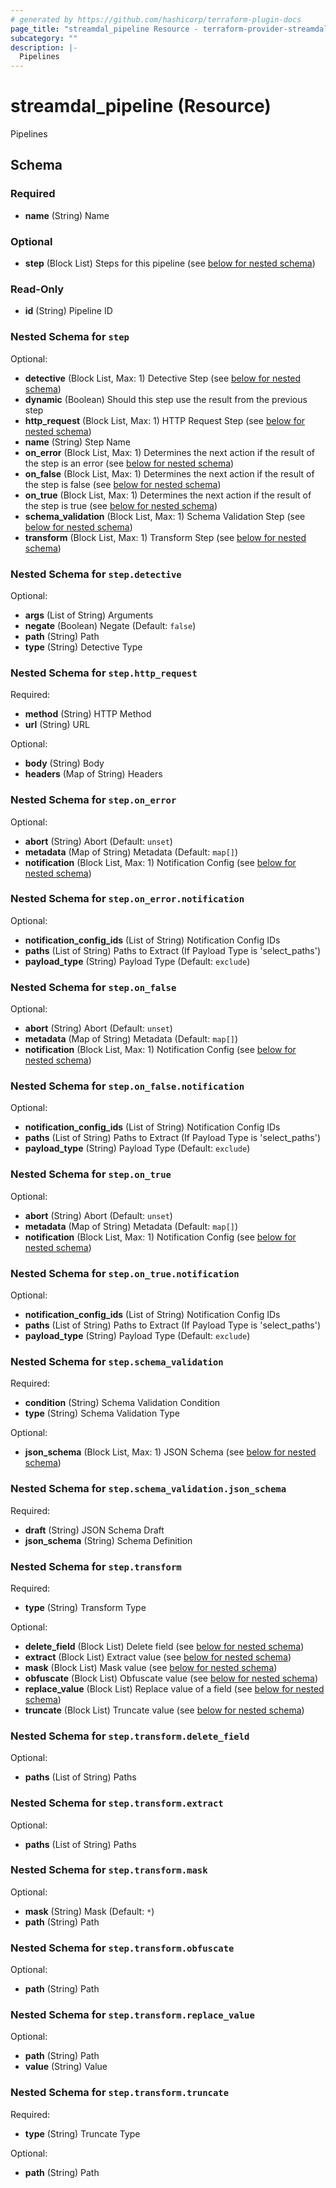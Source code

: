 ```yaml
---
# generated by https://github.com/hashicorp/terraform-plugin-docs
page_title: "streamdal_pipeline Resource - terraform-provider-streamdal"
subcategory: ""
description: |-
  Pipelines
---
```


# streamdal_pipeline (Resource)

Pipelines



<!-- schema generated by tfplugindocs -->
## Schema

### Required

- **name** (String) Name

### Optional

- **step** (Block List) Steps for this pipeline (see [below for nested schema](#nestedblock--step))

### Read-Only

- **id** (String) Pipeline ID

<a id="nestedblock--step"></a>
### Nested Schema for `step`

Optional:

- **detective** (Block List, Max: 1) Detective Step (see [below for nested schema](#nestedblock--step--detective))
- **dynamic** (Boolean) Should this step use the result from the previous step
- **http_request** (Block List, Max: 1) HTTP Request Step (see [below for nested schema](#nestedblock--step--http_request))
- **name** (String) Step Name
- **on_error** (Block List, Max: 1) Determines the next action if the result of the step is an error (see [below for nested schema](#nestedblock--step--on_error))
- **on_false** (Block List, Max: 1) Determines the next action if the result of the step is false (see [below for nested schema](#nestedblock--step--on_false))
- **on_true** (Block List, Max: 1) Determines the next action if the result of the step is true (see [below for nested schema](#nestedblock--step--on_true))
- **schema_validation** (Block List, Max: 1) Schema Validation Step (see [below for nested schema](#nestedblock--step--schema_validation))
- **transform** (Block List, Max: 1) Transform Step (see [below for nested schema](#nestedblock--step--transform))

<a id="nestedblock--step--detective"></a>
### Nested Schema for `step.detective`

Optional:

- **args** (List of String) Arguments
- **negate** (Boolean) Negate (Default: `false`)
- **path** (String) Path
- **type** (String) Detective Type


<a id="nestedblock--step--http_request"></a>
### Nested Schema for `step.http_request`

Required:

- **method** (String) HTTP Method
- **url** (String) URL

Optional:

- **body** (String) Body
- **headers** (Map of String) Headers


<a id="nestedblock--step--on_error"></a>
### Nested Schema for `step.on_error`

Optional:

- **abort** (String) Abort (Default: `unset`)
- **metadata** (Map of String) Metadata (Default: `map[]`)
- **notification** (Block List, Max: 1) Notification Config (see [below for nested schema](#nestedblock--step--on_error--notification))

<a id="nestedblock--step--on_error--notification"></a>
### Nested Schema for `step.on_error.notification`

Optional:

- **notification_config_ids** (List of String) Notification Config IDs
- **paths** (List of String) Paths to Extract (If Payload Type is 'select_paths')
- **payload_type** (String) Payload Type (Default: `exclude`)



<a id="nestedblock--step--on_false"></a>
### Nested Schema for `step.on_false`

Optional:

- **abort** (String) Abort (Default: `unset`)
- **metadata** (Map of String) Metadata (Default: `map[]`)
- **notification** (Block List, Max: 1) Notification Config (see [below for nested schema](#nestedblock--step--on_false--notification))

<a id="nestedblock--step--on_false--notification"></a>
### Nested Schema for `step.on_false.notification`

Optional:

- **notification_config_ids** (List of String) Notification Config IDs
- **paths** (List of String) Paths to Extract (If Payload Type is 'select_paths')
- **payload_type** (String) Payload Type (Default: `exclude`)



<a id="nestedblock--step--on_true"></a>
### Nested Schema for `step.on_true`

Optional:

- **abort** (String) Abort (Default: `unset`)
- **metadata** (Map of String) Metadata (Default: `map[]`)
- **notification** (Block List, Max: 1) Notification Config (see [below for nested schema](#nestedblock--step--on_true--notification))

<a id="nestedblock--step--on_true--notification"></a>
### Nested Schema for `step.on_true.notification`

Optional:

- **notification_config_ids** (List of String) Notification Config IDs
- **paths** (List of String) Paths to Extract (If Payload Type is 'select_paths')
- **payload_type** (String) Payload Type (Default: `exclude`)



<a id="nestedblock--step--schema_validation"></a>
### Nested Schema for `step.schema_validation`

Required:

- **condition** (String) Schema Validation Condition
- **type** (String) Schema Validation Type

Optional:

- **json_schema** (Block List, Max: 1) JSON Schema (see [below for nested schema](#nestedblock--step--schema_validation--json_schema))

<a id="nestedblock--step--schema_validation--json_schema"></a>
### Nested Schema for `step.schema_validation.json_schema`

Required:

- **draft** (String) JSON Schema Draft
- **json_schema** (String) Schema Definition



<a id="nestedblock--step--transform"></a>
### Nested Schema for `step.transform`

Required:

- **type** (String) Transform Type

Optional:

- **delete_field** (Block List) Delete field (see [below for nested schema](#nestedblock--step--transform--delete_field))
- **extract** (Block List) Extract value (see [below for nested schema](#nestedblock--step--transform--extract))
- **mask** (Block List) Mask value (see [below for nested schema](#nestedblock--step--transform--mask))
- **obfuscate** (Block List) Obfuscate value (see [below for nested schema](#nestedblock--step--transform--obfuscate))
- **replace_value** (Block List) Replace value of a field (see [below for nested schema](#nestedblock--step--transform--replace_value))
- **truncate** (Block List) Truncate value (see [below for nested schema](#nestedblock--step--transform--truncate))

<a id="nestedblock--step--transform--delete_field"></a>
### Nested Schema for `step.transform.delete_field`

Optional:

- **paths** (List of String) Paths


<a id="nestedblock--step--transform--extract"></a>
### Nested Schema for `step.transform.extract`

Optional:

- **paths** (List of String) Paths


<a id="nestedblock--step--transform--mask"></a>
### Nested Schema for `step.transform.mask`

Optional:

- **mask** (String) Mask (Default: `*`)
- **path** (String) Path


<a id="nestedblock--step--transform--obfuscate"></a>
### Nested Schema for `step.transform.obfuscate`

Optional:

- **path** (String) Path


<a id="nestedblock--step--transform--replace_value"></a>
### Nested Schema for `step.transform.replace_value`

Optional:

- **path** (String) Path
- **value** (String) Value


<a id="nestedblock--step--transform--truncate"></a>
### Nested Schema for `step.transform.truncate`

Required:

- **type** (String) Truncate Type

Optional:

- **path** (String) Path


